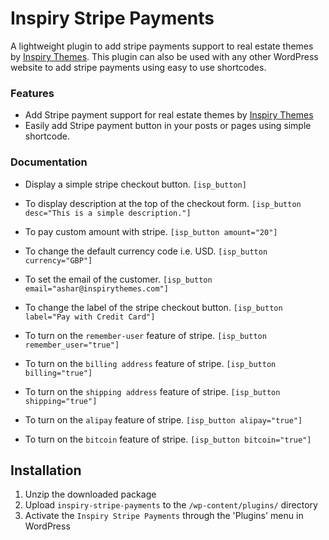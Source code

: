 # Inspiry Stripe Payments

A lightweight plugin to add stripe payments support to real estate themes by [Inspiry Themes](https://inspirythemes.com). 
This plugin can also be used with any other WordPress website to add stripe payments using easy to use shortcodes.

### Features

* Add Stripe payment support for real estate themes by [Inspiry Themes](https://inspirythemes.com)
* Easily add Stripe payment button in your posts or pages using simple shortcode.

### Documentation

* Display a simple stripe checkout button.
    `[isp_button]`

* To display description at the top of the checkout form.
    `[isp_button desc="This is a simple description."]`

* To pay custom amount with stripe.
    `[isp_button amount="20"]`

* To change the default currency code i.e. USD.
    `[isp_button currency="GBP"]`

* To set the email of the customer.
    `[isp_button email="ashar@inspirythemes.com"]`

* To change the label of the stripe checkout button.
    `[isp_button label="Pay with Credit Card"]`

* To turn on the `remember-user` feature of stripe.
    `[isp_button remember_user="true"]`

* To turn on the `billing address` feature of stripe.
    `[isp_button billing="true"]`

* To turn on the `shipping address` feature of stripe.
    `[isp_button shipping="true"]`

* To turn on the `alipay` feature of stripe.
    `[isp_button alipay="true"]`

* To turn on the `bitcoin` feature of stripe.
    `[isp_button bitcoin="true"]`

## Installation

1. Unzip the downloaded package
2. Upload `inspiry-stripe-payments` to the `/wp-content/plugins/` directory
3. Activate the `Inspiry Stripe Payments` through the 'Plugins' menu in WordPress
